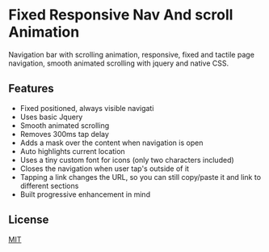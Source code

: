 # Fixed Responsive Nav And scroll Animation

Navigation bar with scrolling animation, responsive, fixed and tactile page navigation, smooth animated scrolling with jquery
and native CSS.
 


## Features

- Fixed positioned, always visible navigati
- Uses basic Jquery
- Smooth animated scrolling
- Removes 300ms tap delay
- Adds a mask over the content when navigation is open
- Auto highlights current location
- Uses a tiny custom font for icons (only two characters included)
- Closes the navigation when user tap's outside of it
- Tapping a link changes the URL, so you can still copy/paste it and link to different sections
- Built progressive enhancement in mind


## License
[MIT](https://choosealicense.com/licenses/mit/)
